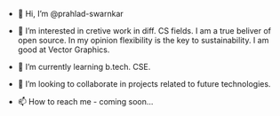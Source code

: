 - 👋 Hi, I’m @prahlad-swarnkar

- 👀 I’m interested in cretive work in diff. CS fields. I am a true beliver of open source. In my opinion flexibility is the key to sustainability. I am good at Vector Graphics.

- 🌱 I’m currently learning b.tech. CSE.

- 💞️ I’m looking to collaborate in projects related to future technologies.

- 📫 How to reach me - coming soon...

<!---
prahlad-swarnkar/prahlad-swarnkar is a ✨ special ✨ repository because its `README.md` (this file) appears on your GitHub profile.
You can click the Preview link to take a look at your changes.
--->
